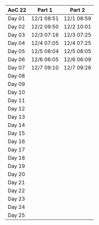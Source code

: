 | AoC 22 |   Part 1   |   Part 2   |
|--------|------------|------------|
| Day 01 | 12/1 08:51 | 12/1 08:59 |
| Day 02 | 12/2 09:50 | 12/2 10:01 |
| Day 03 | 12/3 07:16 | 12/3 07:25 |
| Day 04 | 12/4 07:05 | 12/4 07:25 |
| Day 05 | 12/5 08:04 | 12/5 08:05 |
| Day 06 | 12/6 06:05 | 12/6 06:09 |
| Day 07 | 12/7 09:10 | 12/7 09:26 |
| Day 08 |            |            |
| Day 09 |            |            |
| Day 10 |            |            |
| Day 11 |            |            |
| Day 12 |            |            |
| Day 13 |            |            |
| Day 14 |            |            |
| Day 15 |            |            |
| Day 16 |            |            |
| Day 17 |            |            |
| Day 18 |            |            |
| Day 19 |            |            |
| Day 20 |            |            |
| Day 21 |            |            |
| Day 22 |            |            |
| Day 23 |            |            |
| Day 24 |            |            |
| Day 25 |            |            |